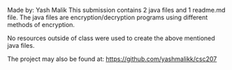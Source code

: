 Made by: Yash Malik
This submission contains 2 java files and 1 readme.md file. The java files are encryption/decryption programs using different methods of encryption.

No resources outside of class were used to create the above mentioned java files.

The project may also be found at: https://github.com/yashmalikk/csc207